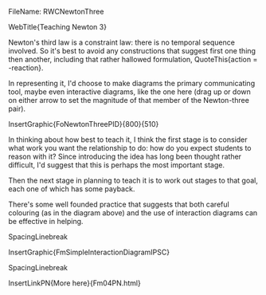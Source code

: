FileName: RWCNewtonThree

WebTitle{Teaching Newton 3}


Newton's third law is a constraint law: there is no temporal sequence involved. So it's best to avoid any constructions that suggest first one thing then another, including that rather hallowed formulation, QuoteThis{action = -reaction}.

In representing it, I'd choose to make diagrams the primary communicating tool, maybe even interactive diagrams, like the one here (drag up or down on either arrow to set the magnitude of that member of the Newton-three pair).

InsertGraphic{FoNewtonThreePID}{800}{510}

In thinking about how best to teach it, I think the first stage is to consider what work you want the relationship to do: how do you expect students to reason with it? Since introducing the idea has long been thought rather difficult, I'd suggest that this is perhaps the most important stage.

Then the next stage in planning to teach it is to work out stages to that goal, each one of which has some payback.

There's some well founded practice that suggests that both careful colouring (as in the diagram above) and the use of interaction diagrams can be effective in helping.

SpacingLinebreak

InsertGraphic{FmSimpleInteractionDiagramIPSC}

SpacingLinebreak

InsertLinkPN{More here}{Fm04PN.html}
